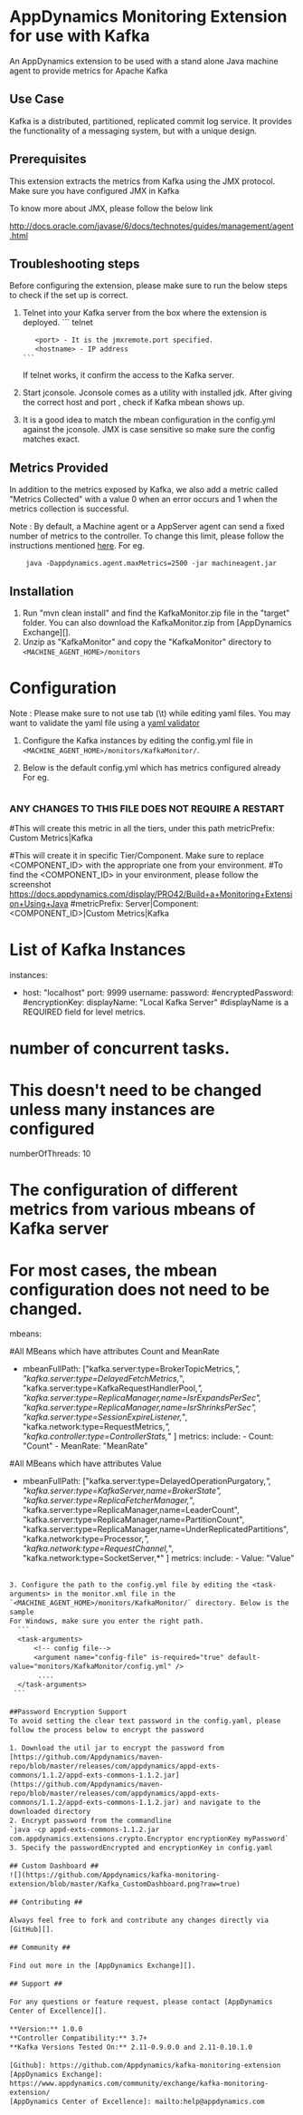 AppDynamics Monitoring Extension for use with Kafka
==============================

An AppDynamics extension to be used with a stand alone Java machine agent to provide metrics for Apache Kafka


## Use Case ##

Kafka is a distributed, partitioned, replicated commit log service. It provides the functionality of a messaging system, but with a unique design.

## Prerequisites ##

This extension extracts the metrics from Kafka using the JMX protocol. Make sure you have configured JMX in Kafka

To know more about JMX, please follow the below link

 http://docs.oracle.com/javase/6/docs/technotes/guides/management/agent.html


## Troubleshooting steps ##
Before configuring the extension, please make sure to run the below steps to check if the set up is correct.

1. Telnet into your Kafka server from the box where the extension is deployed.
       ```
          telnet <hostname> <port>

          <port> - It is the jmxremote.port specified.
          <hostname> - IP address
       ```


    If telnet works, it confirm the access to the Kafka server.


2. Start jconsole. Jconsole comes as a utility with installed jdk. After giving the correct host and port , check if Kafka
mbean shows up.

3. It is a good idea to match the mbean configuration in the config.yml against the jconsole. JMX is case sensitive so make
sure the config matches exact.

## Metrics Provided ##

In addition to the metrics exposed by Kafka, we also add a metric called "Metrics Collected" with a value 0 when an error occurs and 1 when the metrics collection is successful.

Note : By default, a Machine agent or a AppServer agent can send a fixed number of metrics to the controller. To change this limit, please follow the instructions mentioned [here](http://docs.appdynamics.com/display/PRO14S/Metrics+Limits).
For eg.
```
    java -Dappdynamics.agent.maxMetrics=2500 -jar machineagent.jar
```


## Installation ##

1. Run "mvn clean install" and find the KafkaMonitor.zip file in the "target" folder. You can also download the KafkaMonitor.zip from [AppDynamics Exchange][].
2. Unzip as "KafkaMonitor" and copy the "KafkaMonitor" directory to `<MACHINE_AGENT_HOME>/monitors`


# Configuration ##

Note : Please make sure to not use tab (\t) while editing yaml files. You may want to validate the yaml file using a [yaml validator](http://yamllint.com/)

1. Configure the Kafka instances by editing the config.yml file in `<MACHINE_AGENT_HOME>/monitors/KafkaMonitor/`.
2. Below is the default config.yml which has metrics configured already
   For eg.

   ```
### ANY CHANGES TO THIS FILE DOES NOT REQUIRE A RESTART ###

#This will create this metric in all the tiers, under this path
metricPrefix: Custom Metrics|Kafka

#This will create it in specific Tier/Component. Make sure to replace <COMPONENT_ID> with the appropriate one from your environment.
#To find the <COMPONENT_ID> in your environment, please follow the screenshot https://docs.appdynamics.com/display/PRO42/Build+a+Monitoring+Extension+Using+Java
#metricPrefix: Server|Component:<COMPONENT_ID>|Custom Metrics|Kafka

# List of Kafka Instances
instances:
  - host: "localhost"
    port: 9999
    username:
    password:
    #encryptedPassword:
    #encryptionKey:
    displayName: "Local Kafka Server"  #displayName is a REQUIRED field for level metrics.


# number of concurrent tasks.
# This doesn't need to be changed unless many instances are configured
numberOfThreads: 10


# The configuration of different metrics from various mbeans of Kafka server
# For most cases, the mbean configuration does not need to be changed.
mbeans:

#All MBeans which have attributes Count and MeanRate
  - mbeanFullPath: ["kafka.server:type=BrokerTopicMetrics,*",
                    "kafka.server:type=DelayedFetchMetrics,*",
                    "kafka.server:type=KafkaRequestHandlerPool,*",
                    "kafka.server:type=ReplicaManager,name=IsrExpandsPerSec",
                    "kafka.server:type=ReplicaManager,name=IsrShrinksPerSec",
                    "kafka.server:type=SessionExpireListener,*",
                    "kafka.network:type=RequestMetrics,*",
                    "kafka.controller:type=ControllerStats,*"
                  ]
    metrics:
       include:
          - Count: "Count"
          - MeanRate: "MeanRate"

#All MBeans which have attributes Value
  - mbeanFullPath: ["kafka.server:type=DelayedOperationPurgatory,*",
                    "kafka.server:type=KafkaServer,name=BrokerState",
                    "kafka.server:type=ReplicaFetcherManager,*",
                    "kafka.server:type=ReplicaManager,name=LeaderCount",
                    "kafka.server:type=ReplicaManager,name=PartitionCount",
                    "kafka.server:type=ReplicaManager,name=UnderReplicatedPartitions",
                    "kafka.network:type=Processor,*",
                    "kafka.network:type=RequestChannel,*",
                    "kafka.network:type=SocketServer,*"
                   ]
    metrics:
       include:
          - Value: "Value"



   ```

3. Configure the path to the config.yml file by editing the <task-arguments> in the monitor.xml file in the `<MACHINE_AGENT_HOME>/monitors/KafkaMonitor/` directory. Below is the sample
   For Windows, make sure you enter the right path.
     ```
     <task-arguments>
         <!-- config file-->
         <argument name="config-file" is-required="true" default-value="monitors/KafkaMonitor/config.yml" />
          ....
     </task-arguments>
    ```
    
##Password Encryption Support
To avoid setting the clear text password in the config.yaml, please follow the process below to encrypt the password

1. Download the util jar to encrypt the password from [https://github.com/Appdynamics/maven-repo/blob/master/releases/com/appdynamics/appd-exts-commons/1.1.2/appd-exts-commons-1.1.2.jar](https://github.com/Appdynamics/maven-repo/blob/master/releases/com/appdynamics/appd-exts-commons/1.1.2/appd-exts-commons-1.1.2.jar) and navigate to the downloaded directory
2. Encrypt password from the commandline
`java -cp appd-exts-commons-1.1.2.jar com.appdynamics.extensions.crypto.Encryptor encryptionKey myPassword`
3. Specify the passwordEncrypted and encryptionKey in config.yaml

## Custom Dashboard ##
![](https://github.com/Appdynamics/kafka-monitoring-extension/blob/master/Kafka_CustomDashboard.png?raw=true)

## Contributing ##

Always feel free to fork and contribute any changes directly via [GitHub][].

## Community ##

Find out more in the [AppDynamics Exchange][].

## Support ##

For any questions or feature request, please contact [AppDynamics Center of Excellence][].

**Version:** 1.0.0
**Controller Compatibility:** 3.7+
**Kafka Versions Tested On:** 2.11-0.9.0.0 and 2.11-0.10.1.0

[Github]: https://github.com/Appdynamics/kafka-monitoring-extension
[AppDynamics Exchange]: https://www.appdynamics.com/community/exchange/kafka-monitoring-extension/
[AppDynamics Center of Excellence]: mailto:help@appdynamics.com
